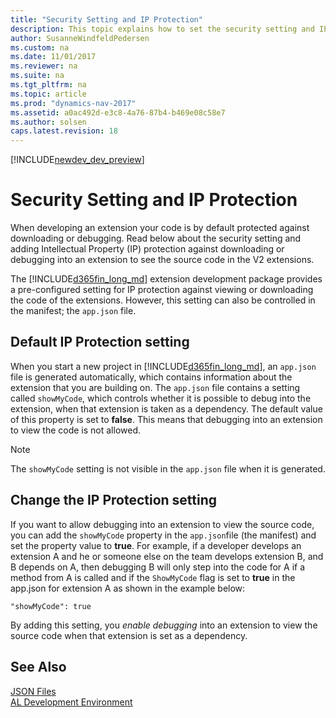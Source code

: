 ```yaml
---
title: "Security Setting and IP Protection"
description: This topic explains how to set the security setting and IP protection against downloading or debugging into extension to see the source code.
author: SusanneWindfeldPedersen
ms.custom: na
ms.date: 11/01/2017
ms.reviewer: na
ms.suite: na
ms.tgt_pltfrm: na
ms.topic: article
ms.prod: "dynamics-nav-2017"
ms.assetid: a0ac492d-e3c8-4a76-87b4-b469e08c58e7
ms.author: solsen
caps.latest.revision: 18
---
```


[!INCLUDE[newdev_dev_preview](includes/newdev_dev_preview.md)]

# Security Setting and IP Protection
When developing an extension your code is by default protected against downloading or debugging. Read below about the security setting and adding Intellectual Property (IP) protection against downloading or debugging into an extension to see the source code in the V2 extensions.

 The [!INCLUDE[d365fin_long_md](includes/d365fin_long_md.md)] extension development package provides a pre-configured setting for IP protection against viewing or downloading the code of the extensions. However, this setting can also be controlled in the manifest; the `app.json` file.

## Default IP Protection setting
When you start a new project in [!INCLUDE[d365fin_long_md](includes/d365fin_long_md.md)], an ``app.json`` file is generated automatically, which contains information about the extension that you are building on. The ``app.json`` file contains a setting called ``showMyCode``, which controls whether it is possible to debug into the extension, when that extension is taken as a dependency. The default value of this property is set to **false**. This means that debugging into an extension to view the code is not allowed. 

> [!NOTE]  
> The ``showMyCode`` setting is not visible in the ``app.json`` file when it is generated.

## Change the IP Protection setting
If you want to allow debugging into an extension to view the source code, you can add the ``showMyCode`` property in the `app.json`file (the manifest) and set the property value to **true**. For example, if a developer develops an extension A and he or someone else on the team develops extension B, and B depends on A, then debugging B will only step into the code for A if a method from A is called and if the `ShowMyCode` flag is set to **true** in the app.json for extension A as shown in the example below:

```
"showMyCode": true
```

By adding this setting, you *enable debugging* into an extension to view the source code when that extension is set as a dependency. 

## See Also  
[JSON Files](devenv-json-files.md)  
[AL Development Environment](devenv-reference-overview.md)  